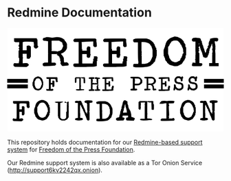 # Redmine Documentation

![Freedom of the Press Foundation's logo](images/fpflogo.png)

This repository holds documentation for our [Redmine-based support system](https://support.freedom.press) for [Freedom of the Press Foundation](https://freedom.press/).

Our Redmine support system is also available as a Tor Onion Service (http://support6kv2242qx.onion).
